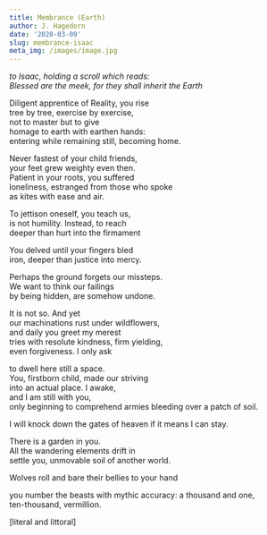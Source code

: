 ```yaml
---
title: Membrance (Earth)
author: J. Hagedorn
date: '2020-03-09'
slug: membrance-isaac
meta_img: /images/image.jpg
---
```


*to Isaac, holding a scroll which reads:*  
*Blessed are the meek, for they shall inherit the Earth*  

Diligent apprentice of Reality, you rise  
tree by tree, exercise by exercise,  
not to master but to give  
homage to earth with earthen hands:  
entering while remaining still, becoming home.  

Never fastest of your child friends,  
your feet grew weighty even then.  
Patient in your roots, you suffered  
loneliness, estranged from those who spoke  
as kites with ease and air.  

To jettison oneself, you teach us,  
is not humility.  Instead, to reach  
deeper than hurt into the firmament  

You delved until your fingers bled  
iron, deeper than justice into mercy.  

Perhaps the ground forgets our missteps.   
We want to think our failings  
by being hidden, are somehow undone.    

It is not so. And yet  
our machinations rust under wildflowers,  
and daily you greet my merest  
tries with resolute kindness, firm yielding,  
even forgiveness.  I only ask 

to dwell here still a space.  
You, firstborn child, made our striving  
into an actual place.  I awake,  
and I am still with you,  
only beginning to comprehend armies
bleeding over a patch of soil.

I will knock down the gates of heaven if it means I can stay.


There is a garden in you.  
All the wandering elements drift in  
settle
you, unmovable soil of another world.  

Wolves roll and bare their bellies
to your hand

you number the beasts with mythic
accuracy: a thousand and one,  
ten-thousand, vermillion.

[literal and littoral] 
